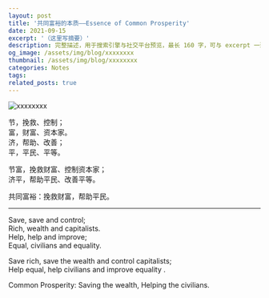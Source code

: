 ```yaml
---
layout: post
title: '共同富裕的本质——Essence of Common Prosperity'
date: 2021-09-15
excerpt: '（这里写摘要）'
description: 完整描述，用于搜索引擎与社交平台预览，最长 160 字，可与 excerpt 一致
og_image: /assets/img/blog/xxxxxxxx
thumbnail: /assets/img/blog/xxxxxxxx
categories: Notes
tags: 
related_posts: true
---
```


<img src="/assets/img/blog/xxxxxxxx" alt="xxxxxxxx">

节，挽救、控制；  
富，财富、资本家。  
济，帮助、改善；  
平，平民、平等。

节富，挽救财富、控制资本家；  
济平，帮助平民、改善平等。

共同富裕：挽救财富，帮助平民。

---

Save, save and control;  
Rich, wealth and capitalists.  
Help, help and improve;  
Equal, civilians and equality.

Save rich, save the wealth and control capitalists;  
Help equal, help civilians and improve equality .

Common Prosperity: Saving the wealth, Helping the civilians.